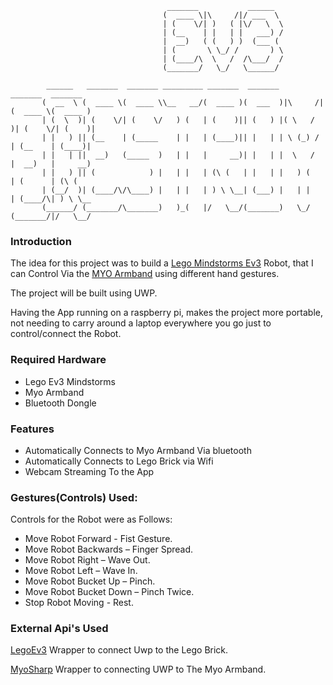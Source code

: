 ```
                                   _______           ______  
                                  (  ____ \|\     /|/ ___  \ 
                                  | (    \/| )   ( |\/   \  \
                                  | (__    | |   | |   ___) /
                                  |  __)   ( (   ) )  (___ ( 
                                  | (       \ \_/ /       ) \
                                  | (____/\  \   /  /\___/  /
                                  (_______/   \_/   \______/ 

        ______   _______  _______ _________ _______  _______           _______  _______ 
       (  __  \ (  ____ \(  ____ \\__   __/(  ____ )(  ___  )|\     /|(  ____ \(  ____ )
       | (  \  )| (    \/| (    \/   ) (   | (    )|| (   ) |( \   / )| (    \/| (    )|
       | |   ) || (__    | (_____    | |   | (____)|| |   | | \ (_) / | (__    | (____)|
       | |   | ||  __)   (_____  )   | |   |     __)| |   | |  \   /  |  __)   |     __)
       | |   ) || (            ) |   | |   | (\ (   | |   | |   ) (   | (      | (\ (   
       | (__/  )| (____/\/\____) |   | |   | ) \ \__| (___) |   | |   | (____/\| ) \ \__
       (______/ (_______/\_______)   )_(   |/   \__/(_______)   \_/   (_______/|/   \__/                                                                                                                                              
 ```
 
### Introduction

The idea for this project was to build a [ Lego Mindstorms Ev3](https://www.lego.com/en-us/mindstorms) Robot, that I can Control Via the [MYO Armband](https://www.myo.com/) using different hand gestures.  

The project will be built using UWP. 

Having the App running on a raspberry pi, makes the project more portable, not needing to carry around a laptop everywhere you go just to control/connect the Robot.

### Required Hardware
  * Lego Ev3 Mindstorms
  * Myo Armband
  * Bluetooth Dongle

### Features
 * Automatically Connects to Myo Armband Via bluetooth
 * Automatically Connects to Lego Brick via Wifi
 * Webcam Streaming To the App

### Gestures(Controls) Used:
Controls for the Robot were as Follows:
 * Move Robot Forward - Fist Gesture.
 * Move Robot Backwards – Finger Spread.
 * Move Robot Right – Wave Out.
 * Move Robot Left – Wave In.
 * Move Robot Bucket Up – Pinch.
 * Move Robot Bucket Down – Pinch Twice.
 * Stop Robot Moving - Rest.
  
### External Api's Used
[LegoEv3](https://github.com/BrianPeek/legoev3)  Wrapper to connect Uwp to the Lego Brick.

[MyoSharp](https://github.com/tayfuzun/MyoSharp) Wrapper to connecting UWP to The Myo Armband.
  

  
  
